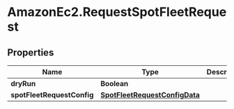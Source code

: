 # AmazonEc2.RequestSpotFleetRequest

## Properties

Name | Type | Description | Notes
------------ | ------------- | ------------- | -------------
**dryRun** | **Boolean** |  | [optional] 
**spotFleetRequestConfig** | [**SpotFleetRequestConfigData**](SpotFleetRequestConfigData.md) |  | 


